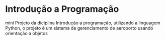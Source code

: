 # Introdução a Programação
mini Projeto da diciplina Introdução a programação, utilizando a linguagem Python, o projeto é um  sistema de gerenciamento de aeroporto usando orientação a objetos
